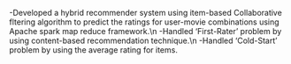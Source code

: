 -Developed a hybrid recommender system using item-based Collaborative fltering algorithm to
predict the ratings for user-movie combinations using Apache spark map reduce framework.\n
-Handled ‘First-Rater’ problem by using content-based recommendation technique.\n
-Handled ‘Cold-Start’ problem by using the average rating for items.
